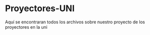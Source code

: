 # Proyectores-UNI
Aquí se encontraran todos los archivos sobre nuestro proyecto de los proyectores en la uni
